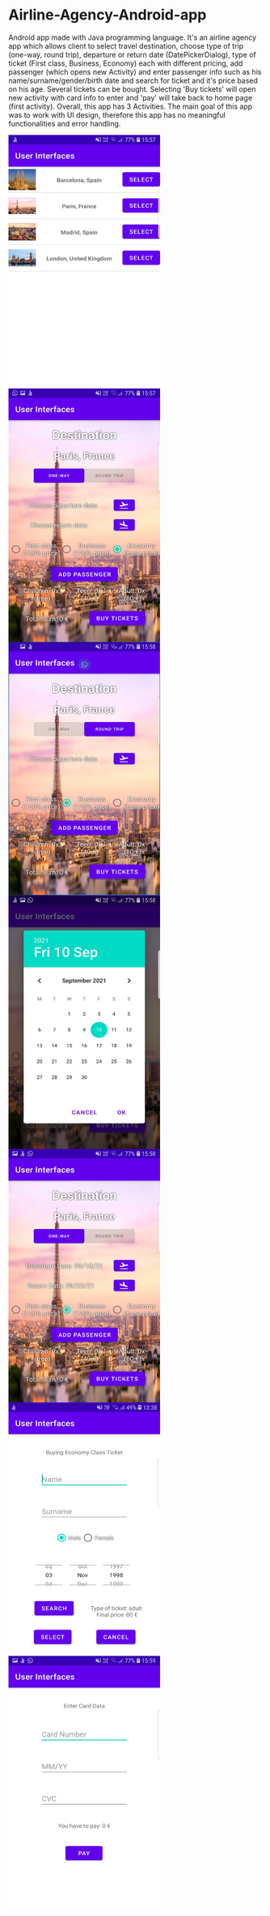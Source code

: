 # Airline-Agency-Android-app

Android app made with Java programming language. It's an airline agency app which allows client to select travel destination, choose type of trip (one-way, round trip),
departure or return date (DatePickerDialog), type of ticket (First class, Business, Economy) each with different pricing, add passenger (which opens new Activity) and
enter passenger info such as his name/surname/gender/birth date and search for ticket and it's price based on his age. Several tickets can be bought. Selecting 'Buy tickets' will
open new activity with card info to enter and 'pay' will take back to home page (first activity). Overall, this app has 3 Activities. The main goal of this app was to work with UI
design, therefore this app has no meaningful functionalities and error handling.



<img src="https://github.com/simasgg/Airline-Agency-Android-app/blob/master/img1.jpg" align="left" width="300" height="500">
<img src="https://github.com/simasgg/Airline-Agency-Android-app/blob/master/img2.jpg" align="left" width="300" height="500">
<img src="https://github.com/simasgg/Airline-Agency-Android-app/blob/master/img3.jpg" align="left" width="300" height="500">

<img src="https://github.com/simasgg/Airline-Agency-Android-app/blob/master/img4.jpg" align="left" width="300" height="500">
<img src="https://github.com/simasgg/Airline-Agency-Android-app/blob/master/img5.jpg" align="left" width="300" height="500">
<img src="https://github.com/simasgg/Airline-Agency-Android-app/blob/master/img7.jpg" align="left" width="300" height="500">

<img src="https://github.com/simasgg/Airline-Agency-Android-app/blob/master/img6.jpg" align="left" width="300" height="500">
